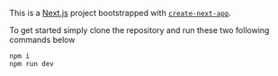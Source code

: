 This is a [Next.js](https://nextjs.org/) project bootstrapped with [`create-next-app`](https://github.com/vercel/next.js/tree/canary/packages/create-next-app).


To get started simply clone the repository and run these two following commands below
```
npm i
npm run dev
```

